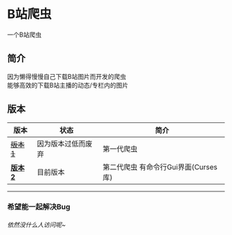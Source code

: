 # B站爬虫
一个B站爬虫

## 简介
因为懒得慢慢自己下载B站图片而开发的爬虫<br>
能够高效的下载B站主播的动态/专栏内的图片<br>

## 版本
| 版本                                                                                  | 状态        | 简介                       |
|-------------------------------------------------------------------------------------|-----------|--------------------------|
| [~~版本 1~~](https://github.com/wsyong111/Python-Bilibili-Reptile/tree/master/V1)     | 因为版本过低而废弃 | 第一代爬虫                    |
| [__版本 2__](https://github.com/wsyong111/Python-Bilibili-Reptile/tree/master/V2/src) | 目前版本      | 第二代爬虫 有命令行Gui界面(Curses库) |

---
### 希望能一起解决Bug

###### 依然没什么人访问呢~
